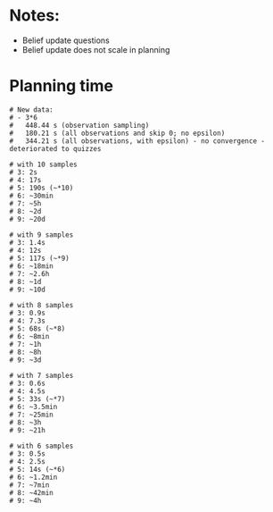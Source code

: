 # Notes:
- Belief update questions
- Belief update does not scale in planning


# Planning time

    # New data:
    # - 3*6
    #   448.44 s (observation sampling)
    #   180.21 s (all observations and skip 0; no epsilon)
    #   344.21 s (all observations, with epsilon) - no convergence - deteriorated to quizzes

    # with 10 samples
    # 3: 2s
    # 4: 17s
    # 5: 190s (~*10)
    # 6: ~30min
    # 7: ~5h
    # 8: ~2d
    # 9: ~20d

    # with 9 samples
    # 3: 1.4s
    # 4: 12s
    # 5: 117s (~*9)
    # 6: ~18min
    # 7: ~2.6h
    # 8: ~1d
    # 9: ~10d

    # with 8 samples
    # 3: 0.9s
    # 4: 7.3s
    # 5: 68s (~*8)
    # 6: ~8min
    # 7: ~1h
    # 8: ~8h
    # 9: ~3d

    # with 7 samples
    # 3: 0.6s
    # 4: 4.5s
    # 5: 33s (~*7)
    # 6: ~3.5min
    # 7: ~25min
    # 8: ~3h
    # 9: ~21h

    # with 6 samples
    # 3: 0.5s
    # 4: 2.5s
    # 5: 14s (~*6)
    # 6: ~1.2min
    # 7: ~7min
    # 8: ~42min
    # 9: ~4h